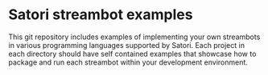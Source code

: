 # Satori streambot examples

This git repository includes examples of implementing your own streambots in various programming languages supported by Satori. Each project in each directory should have self contained examples that showcase how to package and run each streambot within your development environment.